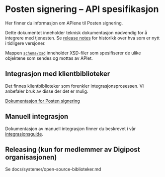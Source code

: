 # Posten signering – API spesifikasjon

Her finner du informasjon om APIene til Posten signering.

Dette dokumentet inneholder teknisk dokumentasjon nødvendig for å integrere med tjenesten. Se [release notes](/integrasjon/release-notes.md) for historikk over hva som er nytt i tidligere versjoner.

Mappen [`schema/xsd`](/schema/xsd) inneholder XSD-filer som spesifiserer de ulike objektene som sendes og mottas av APIet.

## Integrasjon med klientbiblioteker

Det finnes klientbiblioteker som forenkler integrasjonsprosessen. Vi anbefaler bruk av disse der det er mulig.

[Dokumentasjon for Posten signering](https://signering-docs.rtfd.io)

## Manuell integrasjon

Dokumentasjon av manuell integrasjon finner du beskrevet i vår [integrasjonsguide](/integrasjon).

## Releasing (kun for medlemmer av Digipost organisasjonen)

Se docs/systemer/open-source-biblioteker.md
